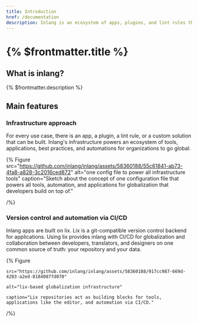 ```yaml
---
title: Introduction
href: /documentation
description: Inlang is an ecosystem of apps, plugins, and lint rules that helps organizations to go global.
---
```


# {% $frontmatter.title %}

## What is inlang?

{% $frontmatter.description %}

<!-- TODO illustration of inlang ecosystem -->

## Main features

### Infrastructure approach

For every use case, there is an app, a plugin, a lint rule, or a custom solution that can be built. Inlang's infrastructure powers an ecosystem of tools, applications, best practices, and automations for organizations to go global.

{% Figure
src="https://github.com/inlang/inlang/assets/58360188/55c61841-ab73-4fa8-a828-3c2016ced872"
alt="one config file to power all infrastructure tools"
caption="Sketch about the concept of one configuration file that powers all tools, automation, and applications for globalization that developers build on top of."

/%}

### Version control and automation via CI/CD

Inlang apps are built on lix. Lix is a git-compatible version control backend for applications. Using lix provides inlang with CI/CD for globalization and collaboration between developers, translators, and designers on one common source of truth: your repository and your data.

{% Figure

    src="https://github.com/inlang/inlang/assets/58360188/917cc987-669d-4203-a2ed-8184087fd070"

    alt="lix-based globalization infrastructure"

    caption="Lix repositories act as building blocks for tools, applications like the editor, and automation via CI/CD."

/%}
